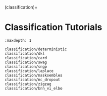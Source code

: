 (classification)=

# Classification Tutorials

```{toctree}
:maxdepth: 1

classification/deterministic
classification/dkl
classification/card
classification/swag
classification/sngp
classification/laplace
classification/masksembles
classification/mc_dropout
classification/zigzag
classification/bnn_vi_elbo
```